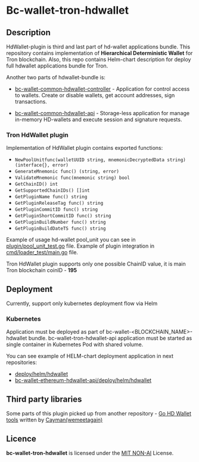 # Bc-wallet-tron-hdwallet

## Description

HdWallet-plugin is third and last part of hd-wallet applications bundle. This repository contains implementation of
**Hierarchical Deterministic Wallet** for Tron blockchain. Also, this repo contains Helm-chart description for deploy full
hdwallet applications bundle for Tron.  

Another two parts of hdwallet-bundle is:

* [bc-wallet-common-hdwallet-controller](https://github.com/crypto-bundle/bc-wallet-common-hdwallet-controller) - 
Application for control access to wallets. Create or disable wallets, get account addresses, sign transactions.

* [bc-wallet-common-hdwallet-api](https://github.com/crypto-bundle/bc-wallet-common-hdwallet-api) - 
Storage-less application for manage in-memory HD-wallets and execute session and signature requests.

### Tron HdWallet plugin
Implementation of HdWallet plugin contains exported functions:
* ```NewPoolUnitfunc(walletUUID string, mnemonicDecryptedData string) (interface{}, error)```
* ```GenerateMnemonic func() (string, error)```
* ```ValidateMnemonic func(mnemonic string) bool```
* ```GetChainID() int```
* ```GetSupportedChainIDs() []int```
* ```GetPluginName func() string```
* ```GetPluginReleaseTag func() string```
* ```GetPluginCommitID func() string```
* ```GetPluginShortCommitID func() string```
* ```GetPluginBuildNumber func() string```
* ```GetPluginBuildDateTS func() string```

Example of usage hd-wallet pool_unit you can see in [plugin/pool_unit_test.go](plugin/pool_unit_test.go) file.
Example of plugin integration in [cmd/loader_test/main.go](cmd/loader_test/main.go) file.

Tron HdWallet plugin supports only one possible ChainID value, it is main Tron blockchain coinID - **195**  

## Deployment

Currently, support only kubernetes deployment flow via Helm

### Kubernetes
Application must be deployed as part of bc-wallet-<BLOCKCHAIN_NAME>-hdwallet bundle.
bc-wallet-tron-hdwallet-api application must be started as single container in Kubernetes Pod with shared volume.

You can see example of HELM-chart deployment application in next repositories:
* [deploy/helm/hdwallet](deploy/helm/hdwallet)
* [bc-wallet-ethereum-hdwallet-api/deploy/helm/hdwallet](https://github.com/crypto-bundle/bc-wallet-ethereum-hdwallet/tree/develop/deploy/helm/hdwallet)

## Third party libraries
Some parts of this plugin picked up from another repository - [Go HD Wallet tools](https://github.com/wemeetagain/go-hdwallet)
written by [Cayman(wemeetagain)](https://github.com/wemeetagain)

## Licence

**bc-wallet-tron-hdwallet** is licensed under the [MIT NON-AI](./LICENSE) License.
